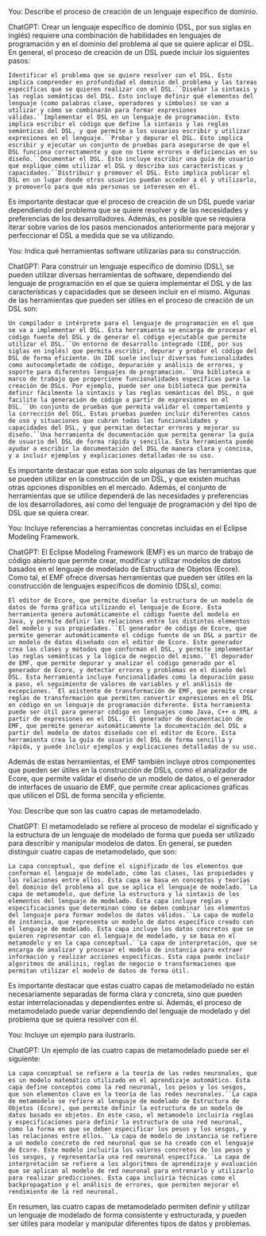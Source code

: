 You:
Describe el proceso de creación de un lenguaje específico de dominio.

ChatGPT:
Crear un lenguaje específico de dominio (DSL, por sus siglas en inglés) requiere una combinación de habilidades en lenguajes de programación y en el dominio del problema al que se quiere aplicar el DSL. En general, el proceso de creación de un DSL puede incluir los siguientes pasos:

`Identificar el problema que se quiere resolver con el DSL. Esto implica comprender en profundidad el dominio del problema y las tareas específicas que se quieren realizar con el DSL.``Diseñar la sintaxis y las reglas semánticas del DSL. Esto incluye definir qué elementos del lenguaje (como palabras clave, operadores y símbolos) se van a utilizar y cómo se combinarán para formar expresiones válidas.``Implementar el DSL en un lenguaje de programación. Esto implica escribir el código que define la sintaxis y las reglas semánticas del DSL, y que permite a los usuarios escribir y utilizar expresiones en el lenguaje.``Probar y depurar el DSL. Esto implica escribir y ejecutar un conjunto de pruebas para asegurarse de que el DSL funciona correctamente y que no tiene errores o deficiencias en su diseño.``Documentar el DSL. Esto incluye escribir una guía de usuario que explique cómo utilizar el DSL y describa sus características y capacidades.``Distribuir y promover el DSL. Esto implica publicar el DSL en un lugar donde otros usuarios puedan acceder a él y utilizarlo, y promoverlo para que más personas se interesen en él.`

Es importante destacar que el proceso de creación de un DSL puede variar dependiendo del problema que se quiere resolver y de las necesidades y preferencias de los desarrolladores. Además, es posible que se requiera iterar sobre varios de los pasos mencionados anteriormente para mejorar y perfeccionar el DSL a medida que se va utilizando.

You:
Indica qué herramientas software utilizarías para su construcción.

ChatGPT:
Para construir un lenguaje específico de dominio (DSL), se pueden utilizar diversas herramientas de software, dependiendo del lenguaje de programación en el que se quiera implementar el DSL y de las características y capacidades que se deseen incluir en el mismo. Algunas de las herramientas que pueden ser útiles en el proceso de creación de un DSL son:

`Un compilador o intérprete para el lenguaje de programación en el que se va a implementar el DSL. Esta herramienta se encarga de procesar el código fuente del DSL y de generar el código ejecutable que permite utilizar el DSL.``Un entorno de desarrollo integrado (IDE, por sus siglas en inglés) que permita escribir, depurar y probar el código del DSL de forma eficiente. Un IDE suele incluir diversas funcionalidades como autocompletado de código, depuración y análisis de errores, y soporte para diferentes lenguajes de programación.``Una biblioteca o marco de trabajo que proporcione funcionalidades específicas para la creación de DSLs. Por ejemplo, puede ser una biblioteca que permita definir fácilmente la sintaxis y las reglas semánticas del DSL, o que facilite la generación de código a partir de expresiones en el DSL.``Un conjunto de pruebas que permita validar el comportamiento y la corrección del DSL. Estas pruebas pueden incluir diferentes casos de uso y situaciones que cubran todas las funcionalidades y capacidades del DSL, y que permitan detectar errores y mejorar su diseño.``Una herramienta de documentación que permita generar la guía de usuario del DSL de forma rápida y sencilla. Esta herramienta puede ayudar a escribir la documentación del DSL de manera clara y concisa, y a incluir ejemplos y explicaciones detalladas de su uso.`

Es importante destacar que estas son solo algunas de las herramientas que se pueden utilizar en la construcción de un DSL, y que existen muchas otras opciones disponibles en el mercado. Además, el conjunto de herramientas que se utilice dependerá de las necesidades y preferencias de los desarrolladores, así como del lenguaje de programación y del tipo de DSL que se quiera crear.

You:
Incluye referencias a herramientas concretas incluidas en el Eclipse Modeling Framework.

ChatGPT:
El Eclipse Modeling Framework (EMF) es un marco de trabajo de código abierto que permite crear, modificar y utilizar modelos de datos basados en el lenguaje de modelado de Estructura de Objetos (Ecore). Como tal, el EMF ofrece diversas herramientas que pueden ser útiles en la construcción de lenguajes específicos de dominio (DSLs), como:

`El editor de Ecore, que permite diseñar la estructura de un modelo de datos de forma gráfica utilizando el lenguaje de Ecore. Esta herramienta genera automáticamente el código fuente del modelo en Java, y permite definir las relaciones entre los distintos elementos del modelo y sus propiedades.``El generador de código de Ecore, que permite generar automáticamente el código fuente de un DSL a partir de un modelo de datos diseñado con el editor de Ecore. Este generador crea las clases y métodos que conforman el DSL, y permite implementar las reglas semánticas y la lógica de negocio del mismo.``El depurador de EMF, que permite depurar y analizar el código generado por el generador de Ecore, y detectar errores y problemas en el diseño del DSL. Esta herramienta incluye funcionalidades como la depuración paso a paso, el seguimiento de valores de variables y el análisis de excepciones.``El asistente de transformación de EMF, que permite crear reglas de transformación que permiten convertir expresiones en el DSL en código en un lenguaje de programación diferente. Esta herramienta puede ser útil para generar código en lenguajes como Java, C++ o XML a partir de expresiones en el DSL.``El generador de documentación de EMF, que permite generar automáticamente la documentación del DSL a partir del modelo de datos diseñado con el editor de Ecore. Esta herramienta crea la guía de usuario del DSL de forma sencilla y rápida, y puede incluir ejemplos y explicaciones detalladas de su uso.`

Además de estas herramientas, el EMF también incluye otros componentes que pueden ser útiles en la construcción de DSLs, como el analizador de Ecore, que permite validar el diseño de un modelo de datos, o el generador de interfaces de usuario de EMF, que permite crear aplicaciones gráficas que utilicen el DSL de forma sencilla y eficiente.

You:
Describe que son las cuatro capas de metamodelado.

ChatGPT:
El metamodelado se refiere al proceso de modelar el significado y la estructura de un lenguaje de modelado de forma que pueda ser utilizado para describir y manipular modelos de datos. En general, se pueden distinguir cuatro capas de metamodelado, que son:

`La capa conceptual, que define el significado de los elementos que conforman el lenguaje de modelado, como las clases, las propiedades y las relaciones entre ellos. Esta capa se basa en conceptos y teorías del dominio del problema al que se aplica el lenguaje de modelado.``La capa de metamodelo, que define la estructura y la sintaxis de los elementos del lenguaje de modelado. Esta capa incluye reglas y especificaciones que determinan cómo se deben combinar los elementos del lenguaje para formar modelos de datos válidos.``La capa de modelo de instancia, que representa un modelo de datos específico creado con el lenguaje de modelado. Esta capa incluye los datos concretos que se quieren representar con el lenguaje de modelado, y se basa en el metamodelo y en la capa conceptual.``La capa de interpretación, que se encarga de analizar y procesar el modelo de instancia para extraer información y realizar acciones específicas. Esta capa puede incluir algoritmos de análisis, reglas de negocio o transformaciones que permitan utilizar el modelo de datos de forma útil.`

Es importante destacar que estas cuatro capas de metamodelado no están necesariamente separadas de forma clara y concreta, sino que pueden estar interrelacionadas y dependientes entre sí. Además, el proceso de metamodelado puede variar dependiendo del lenguaje de modelado y del problema que se quiera resolver con él.

You:
Incluye un ejemplo para ilustrarlo.

ChatGPT:
Un ejemplo de las cuatro capas de metamodelado puede ser el siguiente:

`La capa conceptual se refiere a la teoría de las redes neuronales, que es un modelo matemático utilizado en el aprendizaje automático. Esta capa define conceptos como la red neuronal, los pesos y los sesgos, que son elementos clave en la teoría de las redes neuronales.``La capa de metamodelo se refiere al lenguaje de modelado de Estructura de Objetos (Ecore), que permite definir la estructura de un modelo de datos basado en objetos. En este caso, el metamodelo incluiría reglas y especificaciones para definir la estructura de una red neuronal, como la forma en que se deben especificar los pesos y los sesgos, y las relaciones entre ellos.``La capa de modelo de instancia se refiere a un modelo concreto de red neuronal que se ha creado con el lenguaje de Ecore. Este modelo incluiría los valores concretos de los pesos y los sesgos, y representaría una red neuronal específica.``La capa de interpretación se refiere a los algoritmos de aprendizaje y evaluación que se aplican al modelo de red neuronal para entrenarlo y utilizarlo para realizar predicciones. Esta capa incluiría técnicas como el backpropagation y el análisis de errores, que permiten mejorar el rendimiento de la red neuronal.`

En resumen, las cuatro capas de metamodelado permiten definir y utilizar un lenguaje de modelado de forma consistente y estructurada, y pueden ser útiles para modelar y manipular diferentes tipos de datos y problemas.
